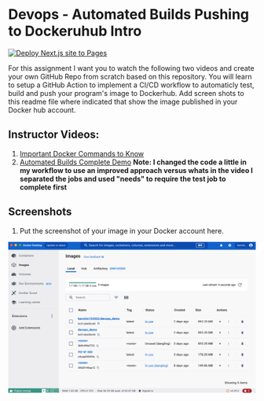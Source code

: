 # Devops - Automated Builds Pushing to Dockeruhub Intro
[![Deploy Next.js site to Pages](https://github.com/kl63/devops_demo/actions/workflows/production.yml/badge.svg)](https://github.com/kl63/devops_demo/actions/workflows/production.yml)

For this assignment I want you to watch the following two videos and create your own GitHub Repo from scratch based on this repository.   You will learn to setup a GitHub Action to implement a CI/CD workflow to automaticly test, build and push your program's image to Dockerhub.  Add screen shots to this readme file where indicated that show the image published in your Docker hub account. 

## Instructor Videos:

1. [Important Docker Commands to Know](https://youtu.be/B26ecGh8tMw)
2. [Automated Builds Complete Demo](https://youtu.be/PZVT1IOC0Zo)
**Note:  I changed the code a little in my workflow to use an improved approach versus whats in the video I separated the jobs and used "needs" to require the test job to complete first**
## Screenshots

1.  Put the screenshot of your image in your Docker account here.

![Docker Image Screenshot](/docker_%20image.png)
